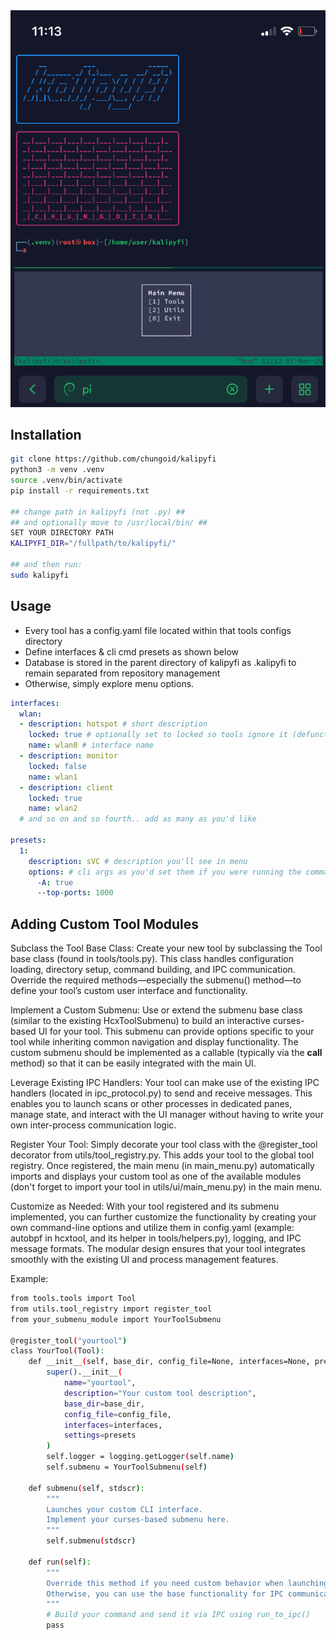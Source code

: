 <div align="center">
  <img src="utils/ui/tmuxp/img.png" alt="Kalipyfi Logo">
</div>

## Installation
```bash
git clone https://github.com/chungoid/kalipyfi
python3 -m venv .venv
source .venv/bin/activate
pip install -r requirements.txt

## change path in kalipyfi (not .py) ##
## and optionally move to /usr/local/bin/ ##
SET YOUR DIRECTORY PATH
KALIPYFI_DIR="/fullpath/to/kalipyfi/"

## and then run:
sudo kalipyfi
```

## Usage

- Every tool has a config.yaml file located within that tools configs directory
- Define interfaces & cli cmd presets as shown below
- Database is stored in the parent directory of kalipyfi as .kalipyfi to remain separated from repository management
- Otherwise, simply explore menu options.
```yaml
interfaces:
  wlan:
  - description: hotspot # short description
    locked: true # optionally set to locked so tools ignore it (defunct, likely removing)
    name: wlan0 # interface name 
  - description: monitor
    locked: false
    name: wlan1
  - description: client
    locked: true
    name: wlan2
  # and so on and so fourth.. add as many as you'd like
  
presets:
  1: 
    description: sVC # description you'll see in menu
    options: # cli args as you'd set them if you were running the command
      -A: true
      --top-ports: 1000
```

## Adding Custom Tool Modules
Subclass the Tool Base Class:
Create your new tool by subclassing the Tool base class (found in tools/tools.py). This class handles configuration loading, directory setup, command building, and IPC communication. Override the required methods—especially the submenu() method—to define your tool’s custom user interface and functionality.

Implement a Custom Submenu:
Use or extend the submenu base class (similar to the existing HcxToolSubmenu) to build an interactive curses-based UI for your tool. This submenu can provide options specific to your tool while inheriting common navigation and display functionality. The custom submenu should be implemented as a callable (typically via the __call__ method) so that it can be easily integrated with the main UI.

Leverage Existing IPC Handlers:
Your tool can make use of the existing IPC handlers (located in ipc_protocol.py) to send and receive messages. This enables you to launch scans or other processes in dedicated panes, manage state, and interact with the UI manager without having to write your own inter-process communication logic.

Register Your Tool:
Simply decorate your tool class with the @register_tool decorator from utils/tool_registry.py. This adds your tool to the global tool registry. Once registered, the main menu (in main_menu.py) automatically imports and displays your custom tool as one of the available modules (don't forget to import your tool in utils/ui/main_menu.py) in the main menu.

Customize as Needed:
With your tool registered and its submenu implemented, you can further customize the functionality by creating your own command-line options and utilize them in config.yaml (example: autobpf in hcxtool, and its helper in tools/helpers.py), logging, and IPC message formats. The modular design ensures that your tool integrates smoothly with the existing UI and process management features.

Example:
```bash
from tools.tools import Tool
from utils.tool_registry import register_tool
from your_submenu_module import YourToolSubmenu

@register_tool("yourtool")
class YourTool(Tool):
    def __init__(self, base_dir, config_file=None, interfaces=None, presets=None):
        super().__init__(
            name="yourtool",
            description="Your custom tool description",
            base_dir=base_dir,
            config_file=config_file,
            interfaces=interfaces,
            settings=presets
        )
        self.logger = logging.getLogger(self.name)
        self.submenu = YourToolSubmenu(self)

    def submenu(self, stdscr):
        """
        Launches your custom CLI interface.
        Implement your curses-based submenu here.
        """
        self.submenu(stdscr)

    def run(self):
        """
        Override this method if you need custom behavior when launching a scan or process.
        Otherwise, you can use the base functionality for IPC communication.
        """
        # Build your command and send it via IPC using run_to_ipc()
        pass

```
